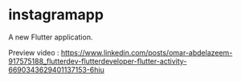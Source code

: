 # instagramapp

A new Flutter application.

Preview video : https://www.linkedin.com/posts/omar-abdelazeem-917575188_flutterdev-flutterdeveloper-flutter-activity-6690343629401137153-6hiu
